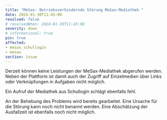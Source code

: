 ```yaml
---
title: "MeSax: Betriebsverhindernde Störung MeSax-Mediathek "
date: 2024-01-30T11:45:00
resolved: false
# resolvedWhen: 2024-01-30T11:45:00
severity: down
# informational: true
pin: true 
affected:
- mesax_schullogin
- mesax
section: issue
---
```


Derzeit können keine Leistungen der MeSax-Mediathek abgerufen werden. Neben der Plattform ist damit auch der Zugriff auf Einzelmedien über Links oder Verknüpfungen in Aufgaben nicht möglich.

Ein Aufruf der Mediathek aus Schullogin schlägt ebenfalls fehl.

An der Behebung des Problems wird bereits gearbeitet. Eine Ursache für die Störung kann noch nicht benannt werden. Eine Abschätzung der Ausfallzeit ist ebenfalls noch nicht möglich.
